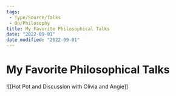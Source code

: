 ```yaml
---
tags:
 - Type/Source/Talks
 - On/Philosophy
title: My Favorite Philosophical Talks
date: "2022-09-01"
date modified: "2022-09-01"
---
```


# My Favorite Philosophical Talks
![[Hot Pot and Discussion with Olivia and Angie]]
